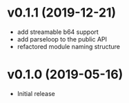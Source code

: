 # v0.1.1 (2019-12-21)

- add streamable b64 support
- add parseloop to the public API
- refactored module naming structure

# v0.1.0 (2019-05-16)

- Initial release
